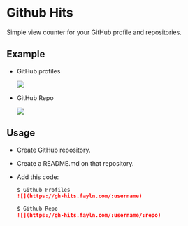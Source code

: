 # Github Hits

Simple view counter for your GitHub profile and repositories.

## Example

- GitHub profiles

  ![](https://gh-hits.fayln.com/faridhnzz)

- GitHub Repo

  ![](https://gh-hits.fayln.com/faridhnzz/gh-hits)

## Usage

- Create GitHub repository.
- Create a README.md on that repository.
- Add this code:

  ```md
  $ Github Profiles
  ![](https://gh-hits.fayln.com/:username)

  $ Github Repo
  ![](https://gh-hits.fayln.com/:username/:repo)
  ```
